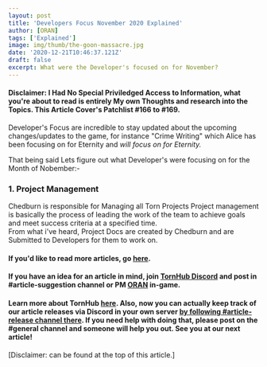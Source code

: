 ```yaml
---
layout: post
title: 'Developers Focus November 2020 Explained'
author: [ORAN]
tags: ['Explained']
image: img/thumb/the-goon-massacre.jpg
date: '2020-12-21T10:46:37.121Z'
draft: false
excerpt: What were the Developer's focused on for November?
---
```

#### Disclaimer: I Had No Special Priviledged Access to Information, what you're about to read is entirely My own Thoughts and research into the Topics. This Article Cover's Patchlist #166 to #169. 

Developer's Focus are incredible to stay updated about the upcoming changes/updates to the game,  for instance "Crime Writing" which Alice has been focusing on for Eternity and _will focus on for Eternity._

That being said Lets figure out what Developer's were focusing on for the Month of Nobember:- 

### 1. Project Management
Chedburn is responsible for Managing all Torn Projects Project management is basically the process of leading the work of the team to achieve goals and meet success criteria at a specified time.  
From what i've heard, Project Docs are created by Chedburn and are Submitted to Developers for them to work on.   






#### If you'd like to read more articles, go [here](https://torn.oran.pw).  
#### If you have an idea for an article in mind, join [TornHub Discord](https://discord.gg/yvNCTXB) and post in #article-suggestion channel or PM [ORAN](https://www.torn.com/profiles.php?XID=1778676) in-game.
#### Learn more about TornHub [here](https://torn.oran.pw/welcome-to-tornhub/). Also, now you can **actually** keep track of our article releases via Discord in your own server [by following #article-release channel there](https://discord.gg/yvNCTXB). If you need help with doing that, please post on the #general channel and someone will help you out. See you at our next article!     

[Disclaimer: can be found at the top of this article.]